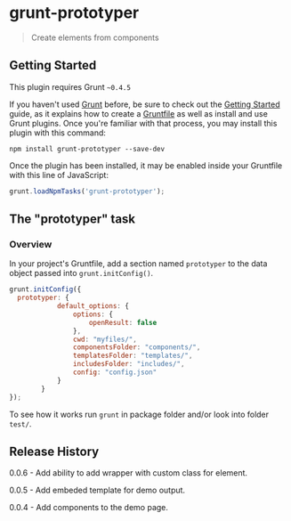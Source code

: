 # grunt-prototyper

> Create elements from components

## Getting Started
This plugin requires Grunt `~0.4.5`

If you haven't used [Grunt](http://gruntjs.com/) before, be sure to check out the [Getting Started](http://gruntjs.com/getting-started) guide, as it explains how to create a [Gruntfile](http://gruntjs.com/sample-gruntfile) as well as install and use Grunt plugins. Once you're familiar with that process, you may install this plugin with this command:

```shell
npm install grunt-prototyper --save-dev
```

Once the plugin has been installed, it may be enabled inside your Gruntfile with this line of JavaScript:

```js
grunt.loadNpmTasks('grunt-prototyper');
```

## The "prototyper" task

### Overview
In your project's Gruntfile, add a section named `prototyper` to the data object passed into `grunt.initConfig()`.

```js
grunt.initConfig({
  prototyper: {
            default_options: {
                options: {
                    openResult: false
                },
                cwd: "myfiles/",
                componentsFolder: "components/",
                templatesFolder: "templates/",
                includesFolder: "includes/",
                config: "config.json"
            }
        }
});
```

To see how it works run `grunt` in package folder and/or look into folder `test/`.

## Release History

0.0.6 - Add ability to add wrapper with custom class for element.

0.0.5 - Add embeded template for demo output.

0.0.4 - Add components to the demo page.

